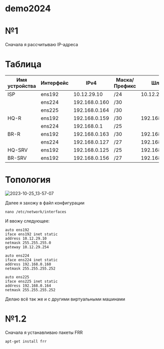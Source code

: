 
# demo2024
# №1
Сначала я рассчитываю  IP-адреса
# Таблица
|Имя устройства  |Интерфейс           |IPv4            |Маска/Префикс   |Шлюз            |
|  ------------- | -------------      | -------------  |  ------------- |  -------------       |
|ISP             |ens192              |10.12.29.10     |/24             |10.12.29.10         |
|                |ens224              |192.168.0.160   |/30             |                      |
|                |ens225              |192.168.0.164   |/30             |                      |
|HQ-R            |ens192              |192.168.0.159   |/30             |192.168.0.160       |
|                |ens224              |192.168.0.1     |/25             |                      |
|BR-R            |ens192              |192.168.0.163   |/30             |192.168.0.159        |
|                |ens224              |192.168.0.127   |/27             | 192.168.0.159                     |
|HQ-SRV          |ens192              |192.168.0.125   |/25             |192.168.0.1           |
|BR-SRV          |ens192              |192.168.0.156   |/27             |192.168.0.127       |

# Топология
![2023-10-25_13-57-07](https://github.com/IvanTumanov123/demo2024/assets/148867523/39edd56f-da00-4eac-a9a7-040a92ba4080)

Далее я захожу в файл конфигурации 
```
nano /etc/network/interfaces
```
И ввожу следующее:
```
auto ens192
iface ens192 inet static
address 10.12.29.10
netmask 255.255.255.0
gateway 10.12.29.254

auto ens224
iface ens224 inet static
address 192.168.0.160
netmask 255.255.255.252

auto ens225
iface ens225 inet static
address 192.168.0.164
netmask 255.255.255.252
```
Делаю всё так же и с другими виртуальными машинами
# №1.2
Сначала я устанавливаю пакеты FRR
```
apt-get install frr
```
